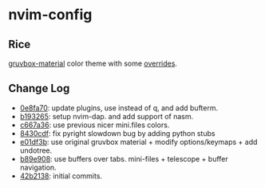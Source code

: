 # nvim-config

## Rice
[gruvbox-material](https://github.com/sainnhe/gruvbox-material) color theme with some [overrides](https://github.com/abxh/nvim-config/blob/5e75227c09713d9385ce3f4fe48c930459040592/lua/plugins/init.lua#L20-L23).

## Change Log
- [0e8fa70](https://github.com/abxh/nvim-config/tree/0e8fa70a71ab866897616e90d0f19fc351ebe9f5): update plugins, use <Esc> instead of q, and add bufterm.
- [b193265](https://github.com/abxh/nvim-config/tree/b1932657693273b20ceffd80398309235a5492a6): setup nvim-dap. and add support of nasm.
- [c667a36](https://github.com/abxh/nvim-config/tree/c667a362a36c80cd9c950e89f6c6102cc9da47f6): use previous nicer mini.files colors.
- [8430cdf](https://github.com/abxh/nvim-config/tree/8430cdf5c3f883885c720c87b75275dc99f43b1c): fix pyright slowdown bug by adding python stubs
- [e01df3b](https://github.com/abxh/nvim-config/tree/e01df3b1192b3e4fa2932146e8015661ca7989fd): use original gruvbox material + modify options/keymaps + add undotree.
- [b89e908](https://github.com/abxh/nvim-config/tree/b89e9086cefca717abbc081fbbe1a76ed6b31040): use buffers over tabs. mini-files + telescope + buffer navigation.
- [42b2138](https://github.com/abxh/nvim-config/tree/42b21380de533658d178dacb89372001a845dd7a): initial commits.

